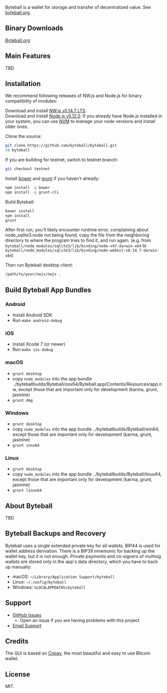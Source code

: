 Byteball is a wallet for storage and transfer of decentralized value.  See [byteball.org](https://byteball.org/).

## Binary Downloads

[Byteball.org](https://byteball.org/)

## Main Features

TBD

## Installation

We recommend following releases of NW.js and Node.js for binary compatibility of modules:

Download and install [NW.js v0.14.7 LTS](https://dl.nwjs.io/v0.14.7).  
Download and install [Node.js v5.12.0](https://nodejs.org/download/release/v5.12.0/). If you already have Node.js installed in your system, you can use [NVM](https://github.com/creationix/nvm) to manage your node versions and install older ones.

Clone the source:

```sh
git clone https://github.com/byteball/byteball.git
cd byteball
```

If you are building for testnet, switch to testnet branch:
```sh
git checkout testnet
```

Install [bower](http://bower.io/) and [grunt](http://gruntjs.com/getting-started) if you haven't already:

```sh
npm install -g bower
npm install -g grunt-cli
```

Build Byteball:

```sh
bower install
npm install
grunt
```

After first run, you'll likely encounter runtime error, complaining about node_sqlite3.node not being found, copy the file from the neighboring directory to where the program tries to find it, and run again. (e.g. from `byteball/node_modules/sqlite3/lib/binding/node-v47-darwin-x64` to `byteball/node_modules/sqlite3/lib/binding/node-webkit-v0.14.7-darwin-x64`)

Then run Byteball desktop client:

```sh
/path/to/your/nwjs/nwjs .
```

## Build Byteball App Bundles

### Android

- Install Android SDK
- Run `make android-debug`

### iOS

- Install Xcode 7 (or newer)
- Run `make ios-debug`

### macOS

- `grunt desktop`
- copy `node_modules` into the app bundle ../byteballbuilds/Byteball/osx64/Byteball.app/Contents/Resources/app.nw, except those that are important only for development (karma, grunt, jasmine)
- `grunt dmg`

### Windows

- `grunt desktop`
- copy `node_modules` into the app bundle ../byteballbuilds/Byteball/win64, except those that are important only for development (karma, grunt, jasmine)
- `grunt inno64`

### Linux

- `grunt desktop`
- copy `node_modules` into the app bundle ../byteballbuilds/Byteball/linux64, except those that are important only for development (karma, grunt, jasmine)
- `grunt linux64`


## About Byteball

TBD

## Byteball Backups and Recovery

Byteball uses a single extended private key for all wallets, BIP44 is used for wallet address derivation.  There is a BIP39 mnemonic for backing up the wallet key, but it is not enough.  Private payments and co-signers of multisig wallets are stored only in the app's data directory, which you have to back up manually:

* macOS: `~/Library/Application Support/byteball`
* Linux: `~/.config/byteball`
* Windows: `%LOCALAPPDATA%\byteball`





## Support

* [GitHub Issues](https://github.com/byteball/byteball/issues)
  * Open an issue if you are having problems with this project
* [Email Support](mailto:byteball@byteball.org)

## Credits

The GUI is based on [Copay](https://github.com/bitpay/copay), the most beautiful and easy to use Bitcoin wallet.

## License

MIT.
